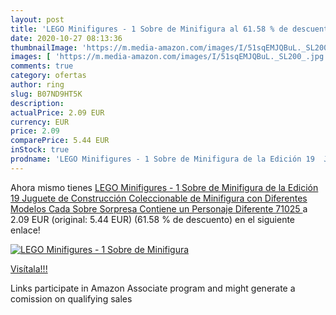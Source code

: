 ```yaml
---
layout: post
title: 'LEGO Minifigures - 1 Sobre de Minifigura al 61.58 % de descuento'
date: 2020-10-27 08:13:36
thumbnailImage: 'https://m.media-amazon.com/images/I/51sqEMJQBuL._SL200_.jpg'
images: [ 'https://m.media-amazon.com/images/I/51sqEMJQBuL._SL200_.jpg' ]
comments: true
category: ofertas
author: ring
slug: B07ND9HT5K
description:
actualPrice: 2.09 EUR
currency: EUR
price: 2.09
comparePrice: 5.44 EUR
inStock: true
prodname: 'LEGO Minifigures - 1 Sobre de Minifigura de la Edición 19  Juguete de Construcción Coleccionable de Minifigura con Diferentes Modelos  Cada Sobre Sorpresa Contiene un Personaje Diferente  71025 '
---
```


Ahora mismo tienes [LEGO Minifigures - 1 Sobre de Minifigura de la Edición 19  Juguete de Construcción Coleccionable de Minifigura con Diferentes Modelos  Cada Sobre Sorpresa Contiene un Personaje Diferente  71025 ](https://www.amazon.es/dp/B07ND9HT5K/?tag=tolees-21) a 2.09 EUR (original: 5.44 EUR) (61.58 %  de descuento) en el siguiente enlace!

[![LEGO Minifigures - 1 Sobre de Minifigura](https://m.media-amazon.com/images/I/51sqEMJQBuL._SL200_.jpg)](https://www.amazon.es/dp/B07ND9HT5K/?tag=tolees-21)

[Visítala!!!](https://www.amazon.es/dp/B07ND9HT5K/?tag=tolees-21)

Links participate in Amazon Associate program and might generate a comission on qualifying sales
